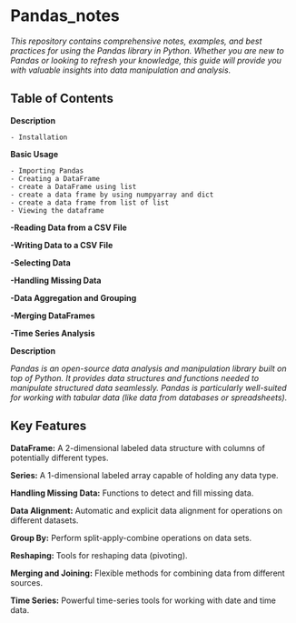 # Pandas_notes

*This repository contains comprehensive notes, examples, and best practices for using the Pandas library in Python. Whether you are new to Pandas or looking to refresh your knowledge, this guide will provide you with valuable insights into data manipulation and analysis.*

## Table of Contents

**Description**

    - Installation
**Basic Usage**

    - Importing Pandas
    - Creating a DataFrame
    - create a DataFrame using list
    - create a data frame by using numpyarray and dict
    - create a data frame from list of list
    - Viewing the dataframe
    
    
**-Reading Data from a CSV File**

**-Writing Data to a CSV File**

**-Selecting Data**

**-Handling Missing Data**

**-Data Aggregation and Grouping**

**-Merging DataFrames**

**-Time Series Analysis**

**Description**

*Pandas is an open-source data analysis and manipulation library built on top of Python. It provides data structures and functions needed to manipulate structured data seamlessly. Pandas is particularly well-suited for working with tabular data (like data from databases or spreadsheets).*

## Key Features

**DataFrame:** A 2-dimensional labeled data structure with columns of potentially different types.

**Series:** A 1-dimensional labeled array capable of holding any data type.

**Handling Missing Data:** Functions to detect and fill missing data.

**Data Alignment:** Automatic and explicit data alignment for operations on different datasets.

**Group By:** Perform split-apply-combine operations on data sets.

**Reshaping:** Tools for reshaping data (pivoting).

**Merging and Joining:** Flexible methods for combining data from different sources.

**Time Series:** Powerful time-series tools for working with date and time data.
